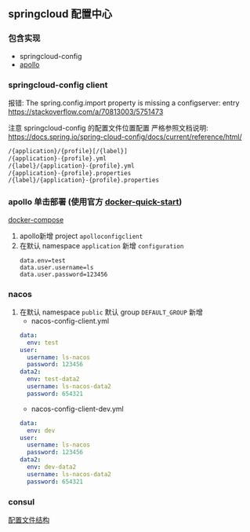 ## springcloud 配置中心

### 包含实现
- springcloud-config
- [apollo](https://github.com/apolloconfig/apollo)

### springcloud-config client
报错: The spring.config.import property is missing a configserver: entry
https://stackoverflow.com/a/70813003/5751473

注意 springcloud-config 的配置文件位置配置
严格参照文档说明: https://docs.spring.io/spring-cloud-config/docs/current/reference/html/

```txt
/{application}/{profile}[/{label}]
/{application}-{profile}.yml
/{label}/{application}-{profile}.yml
/{application}-{profile}.properties
/{label}/{application}-{profile}.properties
```

### apollo 单击部署 (使用官方 [docker-quick-start](https://www.apolloconfig.com/#/zh/deployment/quick-start-docker))
[docker-compose](apolloconfig/docker-quick-start/docker-compose.yml)

1. apollo新增 project `apolloconfigclient`
2. 在默认 namespace `application` 新增 `configuration`
    ```properties
    data.env=test
    data.user.username=ls
    data.user.password=123456
    ```

### nacos
1. 在默认 namespace `public` 默认 group `DEFAULT_GROUP` 新增
   - nacos-config-client.yml
   ```yml
   data:
     env: test
   user:
     username: ls-nacos
     password: 123456
   data2:
     env: test-data2
     username: ls-nacos-data2
     password: 654321
   ```
   - nacos-config-client-dev.yml
   ```yml
   data:
     env: dev
   user:
     username: ls-nacos
     password: 123456
   data2:
     env: dev-data2
     username: ls-nacos-data2
     password: 654321
   ```

### consul
[配置文件结构](consulconfig/config/README.md)